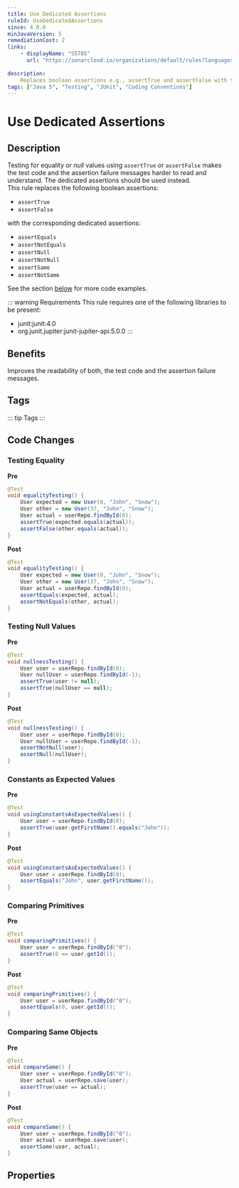 ```yaml
---
title: Use Dedicated Assertions
ruleId: UseDedicatedAssertions
since: 4.0.0
minJavaVersion: 5
remediationCost: 2
links:
    - displayName: "S5785"
      url: "https://sonarcloud.io/organizations/default/rules?languages=java&open=java%3AS5785&q=S5785"
    
description:
    Replaces boolean assertions e.g., assertTrue and assertFalse with the corresponding dedicated assertions when testing for equality or null values. 
tags: ["Java 5", "Testing", "JUnit", "Coding Conventions"]
---
```


# Use Dedicated Assertions

## Description

Testing for equality or *null* values using `assertTrue` or `assertFalse` makes the test code and the assertion failure messages harder to read and understand. 
The dedicated assertions should be used instead.  
This rule replaces the following boolean assertions:
* `assertTrue` 
* `assertFalse` 

with the corresponding dedicated assertions: 
* `assertEquals`
* `assertNotEquals`
* `assertNull`
* `assertNotNull`
* `assertSame`
* `assertNotSame` 

See the section [below](#code-changes) for more code examples.

::: warning Requirements
This rule requires one of the following libraries to be present:
* junit:junit:4.0
* org.junit.jupiter:junit-jupiter-api:5.0.0
:::

## Benefits

Improves the readability of both, the test code and the assertion failure messages. 

## Tags

::: tip Tags
<TagLinks />
:::

## Code Changes

### Testing Equality

__Pre__
```java
@Test
void equalityTesting() {
    User expected = new User(0, "John", "Snow");
    User other = new User(37, "John", "Snow");
    User actual = userRepo.findById(0);
    assertTrue(expected.equals(actual));
    assertFalse(other.equals(actual));
}
```

__Post__
```java
@Test
void equalityTesting() {
    User expected = new User(0, "John", "Snow");
    User other = new User(37, "John", "Snow");
    User actual = userRepo.findById(0);
    assertEquals(expected, actual);
    assertNotEquals(other, actual);
}
```

### Testing Null Values

__Pre__
```java
@Test
void nullnessTesting() {
    User user = userRepo.findById(0);
    User nullUser = userRepo.findById(-1);
    assertTrue(user != null);
    assertTrue(nullUser == null);
}
```

__Post__
```java
@Test
void nullnessTesting() {
    User user = userRepo.findById(0);
    User nullUser = userRepo.findById(-1);
    assertNotNull(user);
    assertNull(nullUser);
}
```

### Constants as Expected Values

__Pre__
```java
@Test
void usingConstantsAsExpectedValues() {
    User user = userRepo.findById(0);
    assertTrue(user.getFirstName().equals("John"));
}
```

__Post__
```java
@Test
void usingConstantsAsExpectedValues() {
    User user = userRepo.findById(0);
    assertEquals("John", user.getFirstName());
}
```

### Comparing Primitives

__Pre__
```java
@Test
void comparingPrimitives() {
    User user = userRepo.findById("0");
    assertTrue(0 == user.getId());
}
```

__Post__
```java
@Test
void comparingPrimitives() {
    User user = userRepo.findById("0");
    assertEquals(0, user.getId());
}
```

### Comparing Same Objects

__Pre__
```java
@Test
void compareSame() {
    User user = userRepo.findById("0");
    User actual = userRepo.save(user);
    assertTrue(user == actual);
}
```

__Post__
```java
@Test
void compareSame() {
    User user = userRepo.findById("0");
    User actual = userRepo.save(user);
    assertSame(user, actual);
}
```

<VersionNotice />

## Properties

<RuleProperties />